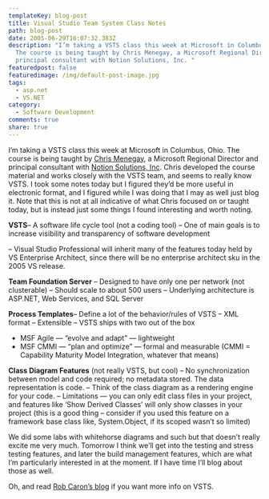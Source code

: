 ```yaml
---
templateKey: blog-post
title: Visual Studio Team System Class Notes
path: blog-post
date: 2005-06-29T16:07:32.383Z
description: "I’m taking a VSTS class this week at Microsoft in Columbus, Ohio.
  The course is being taught by Chris Menegay, a Microsoft Regional Director and
  principal consultant with Notion Solutions, Inc. "
featuredpost: false
featuredimage: /img/default-post-image.jpg
tags:
  - asp.net
  - VS.NET
category:
  - Software Development
comments: true
share: true
---
```


I’m taking a VSTS class this week at Microsoft in Columbus, Ohio. The course is being taught by [Chris Menegay](http://weblogs.asp.net/cmenegay), a Microsoft Regional Director and principal consultant with [Notion Solutions, Inc](http://www.notionsolutions.com/). Chris developed the course material and works closely with the VSTS team, and seems to really know VSTS. I took some notes today but I figured they’d be more useful in electronic format, and I figured while I was doing that I may as well just blog it. Note that this is not at all indicative of what Chris focused on or taught today, but is instead just some things I found interesting and worth noting.

**VSTS**– A software life cycle tool (not a coding tool)
– One of main goals is to increase visibility and transparency of software development

– Visual Studio Professional will inherit many of the features today held by VS Enterprise Architect, since there will be no enterprise architect sku in the 2005 VS release.

**Team Foundation Server**
– Designed to have only one per network (not clusterable)
– Should scale to about 500 users
– Underlying architecture is ASP.NET, Web Services, and SQL Server

**Process Templates**– Define a lot of the behavior/rules of VSTS
– XML format
– Extensible
– VSTS ships with two out of the box
* MSF Agile — “evolve and adapt” — lightweight
* MSF CMMI — “plan and optimize” — formal and measurable (CMMI = Capability Maturity Model Integration, whatever that means)

**Class Diagram Features** (not really VSTS, but cool)
– No synchronization between model and code required; no metadata stored. The data representation is code.
– Think of the class diagram as a rendering engine for your code.
– Limitations — you can only edit class files in your project, and features like ‘Show Derived Classes’ will only show classes in your project (this is a good thing – consider if you used this feature on a framework base class like, System.Object, if its scoped wasn’t so limited)

We did some labs with whitehorse diagrams and such but that doesn’t really excite me very much. Tomorrow I think we’ll get into the testing and stress testing features, and later the build management features, which are what I’m particularly interested in at the moment. If I have time I’ll blog about those as well.

Oh, and read [Rob Caron’s blog](http://blogs.msdn.com/robcaron) if you want more info on VSTS.
